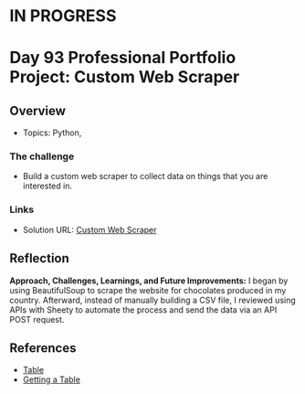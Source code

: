 # IN PROGRESS
# Day 93 Professional Portfolio Project: Custom Web Scraper


## Overview

- Topics: Python, 

### The challenge

- Build a custom web scraper to collect data on things that you are interested in.
 
### Links

- Solution URL: [Custom Web Scraper](https://github.com/Mikerniker/100_Days_of_Python/tree/main/Day93)

## Reflection
**Approach, Challenges, Learnings, and Future Improvements:** 
I began by using BeautifulSoup to scrape the website for chocolates produced in my country. Afterward, instead of manually building a CSV file, I reviewed using APIs with Sheety to automate the process and send the data via an API POST request.



## References
- [Table](https://stackoverflow.com/questions/2010481/how-do-you-get-all-the-rows-from-a-particular-table-using-beautifulsoup)
- [Getting a Table](https://stackoverflow.com/questions/20522820/how-to-get-tbody-from-table-from-python-beautiful-soup) 
